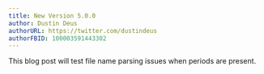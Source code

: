 ```yaml
---
title: New Version 5.0.0
author: Dustin Deus
authorURL: https://twitter.com/dustindeus
authorFBID: 100003591443302
---
```


This blog post will test file name parsing issues when periods are present.
